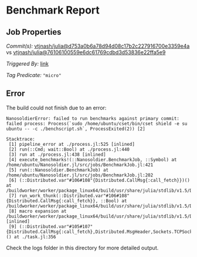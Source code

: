 # Benchmark Report

## Job Properties

*Commit(s):* [vtjnash/julia@d753a0b6a78d94d08c17b2c227916700e3359e4a](https://github.com/vtjnash/julia/commit/d753a0b6a78d94d08c17b2c227916700e3359e4a) vs [vtjnash/julia@76106100559e6dc61769cdbd3d53836e22ffa5e9](https://github.com/vtjnash/julia/commit/76106100559e6dc61769cdbd3d53836e22ffa5e9)

*Triggered By:* [link](https://github.com/vtjnash/julia/commit/d753a0b6a78d94d08c17b2c227916700e3359e4a#commitcomment-47437715)

*Tag Predicate:* `"micro"`

## Error

The build could not finish due to an error:

```
NanosoldierError: failed to run benchmarks against primary commit: failed process: Process(`sudo /home/ubuntu/cset/bin/cset shield -e su ubuntu -- -c ./benchscript.sh`, ProcessExited(2)) [2]

Stacktrace:
 [1] pipeline_error at ./process.jl:525 [inlined]
 [2] run(::Cmd; wait::Bool) at ./process.jl:440
 [3] run at ./process.jl:438 [inlined]
 [4] execute_benchmarks!(::Nanosoldier.BenchmarkJob, ::Symbol) at /home/ubuntu/Nanosoldier.jl/src/jobs/BenchmarkJob.jl:421
 [5] run(::Nanosoldier.BenchmarkJob) at /home/ubuntu/Nanosoldier.jl/src/jobs/BenchmarkJob.jl:202
 [6] (::Distributed.var"#106#108"{Distributed.CallMsg{:call_fetch}})() at /buildworker/worker/package_linux64/build/usr/share/julia/stdlib/v1.5/Distributed/src/process_messages.jl:294
 [7] run_work_thunk(::Distributed.var"#106#108"{Distributed.CallMsg{:call_fetch}}, ::Bool) at /buildworker/worker/package_linux64/build/usr/share/julia/stdlib/v1.5/Distributed/src/process_messages.jl:79
 [8] macro expansion at /buildworker/worker/package_linux64/build/usr/share/julia/stdlib/v1.5/Distributed/src/process_messages.jl:294 [inlined]
 [9] (::Distributed.var"#105#107"{Distributed.CallMsg{:call_fetch},Distributed.MsgHeader,Sockets.TCPSocket})() at ./task.jl:356
```

Check the logs folder in this directory for more detailed output.

